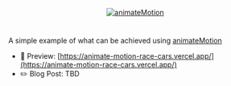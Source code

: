 <p align="center">
  <a href="https://animate-motion-race-cars.vercel.app/">
    <img alt="animateMotion" src="https://res.cloudinary.com/www-paulie-dev/image/upload/v1676329388/open-graph-image_tu4eqm.jpg" />
  </a>
</p>

# <animateMotion>

A simple example of what can be achieved using [animateMotion](https://developer.mozilla.org/en-US/docs/Web/SVG/Element/animateMotion)

- 🚀 Preview: [https://animate-motion-race-cars.vercel.app/](https://animate-motion-race-cars.vercel.app/)
- ✏️ Blog Post: TBD

